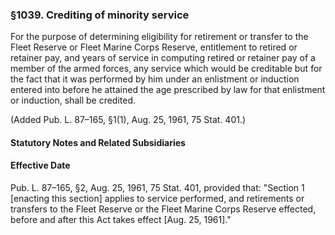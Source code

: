 ### §1039. Crediting of minority service ###

For the purpose of determining eligibility for retirement or transfer to the Fleet Reserve or Fleet Marine Corps Reserve, entitlement to retired or retainer pay, and years of service in computing retired or retainer pay of a member of the armed forces, any service which would be creditable but for the fact that it was performed by him under an enlistment or induction entered into before he attained the age prescribed by law for that enlistment or induction, shall be credited.

(Added Pub. L. 87–165, §1(1), Aug. 25, 1961, 75 Stat. 401.)

#### **Statutory Notes and Related Subsidiaries** ####

#### Effective Date ####

Pub. L. 87–165, §2, Aug. 25, 1961, 75 Stat. 401, provided that: "Section 1 [enacting this section] applies to service performed, and retirements or transfers to the Fleet Reserve or the Fleet Marine Corps Reserve effected, before and after this Act takes effect [Aug. 25, 1961]."